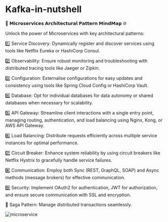 # Kafka-in-nutshell

🚀 𝗠𝗶𝗰𝗿𝗼𝘀𝗲𝗿𝘃𝗶𝗰𝗲𝘀 𝗔𝗿𝗰𝗵𝗶𝘁𝗲𝗰𝘁𝘂𝗿𝗮𝗹 𝗣𝗮𝘁𝘁𝗲𝗿𝗻 𝗠𝗶𝗻𝗱𝗠𝗮𝗽 🌐

Unlock the power of Microservices with key architectural patterns:

1️⃣ Service Discovery: Dynamically register and discover services using tools like Netflix Eureka or HashiCorp Consul.

2️⃣ Observability: Ensure robust monitoring and troubleshooting with distributed tracing tools like Jaeger or Zipkin.

3️⃣ Configuration: Externalise configurations for easy updates and consistency using tools like Spring Cloud Config or HashiCorp Vault.

4️⃣ Database: Opt for individual databases for data autonomy or shared databases when necessary for scalability.

5️⃣ API Gateway: Streamline client interactions with a single entry point, managing routing, authentication, and load balancing using Nginx, Kong, or AWS API Gateway.

6️⃣ Load Balancing: Distribute requests efficiently across multiple service instances for optimal performance.

7️⃣ Circuit Breaker: Enhance system reliability by using circuit breakers like Netflix Hystrix to gracefully handle service failures.

8️⃣ Communication: Employ both Sync (REST, GraphQL, SOAP) and Async methods (message brokers) for effective communication.

9️⃣ Security: Implement OAuth2 for authentication, JWT for authorization, and ensure secure communication with SSL and encryption.

🔄 Saga Pattern: Manage distributed transactions seamlessly.

![microservice](https://github.com/ashim-roy/-/assets/118077929/d881bb3b-c281-4a9a-88b0-6d7b6a21fcd9)


